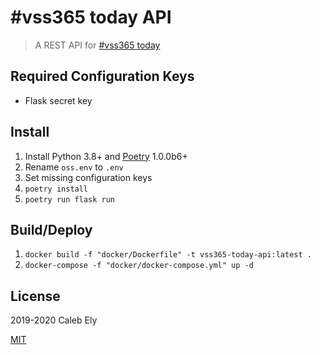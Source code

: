 # #vss365 today API

> A REST API for [#vss365 today](https://vss365today.com)

## Required Configuration Keys

* Flask secret key

## Install

1. Install Python 3.8+ and [Poetry](https://poetry.eustace.io/) 1.0.0b6+
1. Rename `oss.env` to `.env`
1. Set missing configuration keys
1. `poetry install`
1. `poetry run flask run`


## Build/Deploy

1. `docker build -f "docker/Dockerfile" -t vss365-today-api:latest .`
1. `docker-compose -f "docker/docker-compose.yml" up -d`

## License

2019-2020 Caleb Ely

[MIT](LICENSE)
